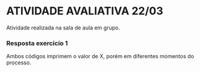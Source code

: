 # ATIVIDADE AVALIATIVA 22/03

Atividade realizada na sala de aula em grupo.

### Resposta exercício 1

Ambos códigos imprimem o valor de X, porém em diferentes momentos do processo.

